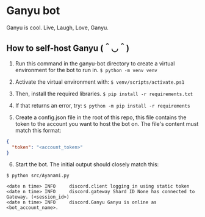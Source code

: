 # Ganyu bot
Ganyu is cool. Live, Laugh, Love, Ganyu.

## How to self-host Ganyu (＾◡＾)

1. Run this command in the ganyu-bot directory to create a virtual environment for the bot to run in.
`$ python -m venv venv`

2. Activate the virtual environment with:
`$ venv/scripts/activate.ps1`

3. Then, install the required libraries.
`$ pip install -r requirements.txt`

4. If that returns an error, try:
`$ python -m pip install -r requirements`

5. Create a config.json file in the root of this repo, this file contains the token to the account you want to host the bot on. The file's content must match this format:
```json
{
  "token": "<account_token>"
}
```

6. Start the bot. The initial output should closely match this:
```
$ python src/Ayanami.py

<date n time> INFO     discord.client logging in using static token
<date n time> INFO     discord.gateway Shard ID None has connected to Gateway. (<session_id>)
<date n time> INFO     discord.Ganyu Ganyu is online as <bot_account_name>.
```
